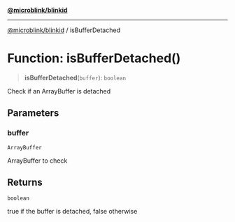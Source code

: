 [**@microblink/blinkid**](../README.md)

***

[@microblink/blinkid](../README.md) / isBufferDetached

# Function: isBufferDetached()

> **isBufferDetached**(`buffer`): `boolean`

Check if an ArrayBuffer is detached

## Parameters

### buffer

`ArrayBuffer`

ArrayBuffer to check

## Returns

`boolean`

true if the buffer is detached, false otherwise
